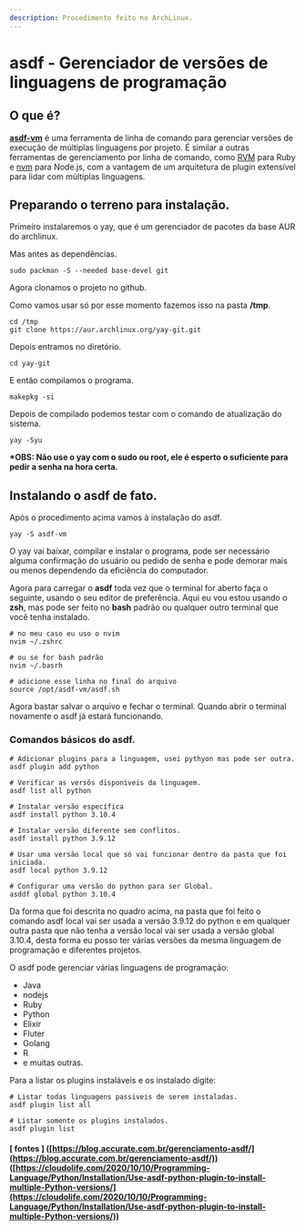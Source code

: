 ```yaml
---
description: Procedimento feito no ArchLinux.
---
```


# asdf - Gerenciador de versões de linguagens de programação

## O que é?

[**asdf-vm**](https://asdf-vm.com) é uma ferramenta de linha de comando para gerenciar versões de execução de múltiplas linguagens por projeto. É similar a outras ferramentas de gerenciamento por linha de comando, como [RVM](https://rvm.io) para Ruby e [nvm](https://github.com/nvm-sh/nvm) para Node.js, com a vantagem de um arquitetura de plugin extensível para lidar com múltiplas linguagens.

## Preparando o terreno para instalação.

Primeiro instalaremos o yay, que é um gerenciador de pacotes da base AUR do archlinux.

Mas antes as dependências.

```
sudo packman -S --needed base-devel git
```

Agora clonamos o projeto no github.

Como vamos usar só por esse momento fazemos isso na pasta **/tmp**.

```
cd /tmp
git clone https://aur.archlinux.org/yay-git.git
```

Depois entramos no diretório.

```
cd yay-git
```

E então compilamos o programa.

```
makepkg -si
```

Depois de compilado podemos testar com o comando de atualização do sistema.

```
yay -Syu
```

**\*OBS: Não use o yay com o sudo ou root, ele é esperto o suficiente para pedir a senha na hora certa.**

## **Instalando o asdf de fato.**

Após o procedimento acima vamos à instalação do asdf.

```
yay -S asdf-vm
```

O yay vai baixar, compilar e instalar o programa, pode ser necessário alguma confirmação do usuário ou pedido de senha e pode demorar mais ou menos dependendo da eficiência do computador.

Agora para carregar o **asdf** toda vez que o terminal for aberto faça o seguinte, usando o seu editor de preferência. Aqui eu vou estou usando o **zsh**, mas pode ser feito no **bash** padrão ou qualquer outro terminal que você tenha instalado.

```
# no meu caso eu uso o nvim
nvim ~/.zshrc

# ou se for bash padrão
nvim ~/.basrh

# adicione esse linha no final do arquivo
source /opt/asdf-vm/asdf.sh
```

Agora bastar salvar o arquivo e fechar o terminal. Quando abrir o terminal novamente o asdf já estará funcionando.

### Comandos básicos do asdf.

```
# Adicionar plugins para a linguagem, usei pythyon mas pode ser outra.
asdf plugin add python

# Verificar as versõs disponíveis da linguagem.
asdf list all python

# Instalar versão específica
asdf install python 3.10.4

# Instalar versão diferente sem conflitos.
asdf install python 3.9.12

# Usar uma versão local que só vai funcionar dentro da pasta que foi iniciada.
asdf local python 3.9.12

# Configurar uma versão do python para ser Global.
asddf global python 3.10.4
```

Da forma que foi descrita no quadro acima, na pasta que foi feito o comando asdf local vai ser usada a versão 3.9.12 do python e em qualquer outra pasta que não tenha a versão local vai ser usada a versão global 3.10.4, desta forma eu posso ter várias versões da mesma linguagem de programação e diferentes projetos.

O asdf pode gerenciar várias linguagens de programação:

* Java
* nodejs
* Ruby
* Python
* Elixir
* Fluter
* Golang
* R
* e muitas outras.

Para a listar os plugins instaláveis e os instalado digite:

```
# Listar todas linguagens passiveis de serem instaladas.
asdf plugin list all

# Listar somente os plugins instalados.
asdf plugin list
```

#### \[ fontes ] ([https://blog.accurate.com.br/gerenciamento-asdf/](https://blog.accurate.com.br/gerenciamento-asdf/)) ([https://cloudolife.com/2020/10/10/Programming-Language/Python/Installation/Use-asdf-python-plugin-to-install-multiple-Python-versions/](https://cloudolife.com/2020/10/10/Programming-Language/Python/Installation/Use-asdf-python-plugin-to-install-multiple-Python-versions/))
